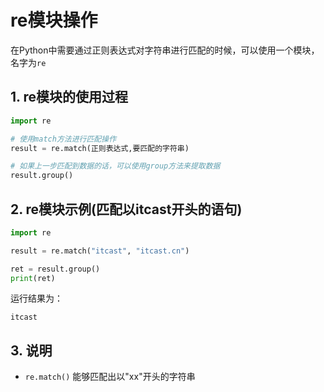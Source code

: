 # re模块操作

在Python中需要通过正则表达式对字符串进行匹配的时候，可以使用一个模块，名字为`re`

## 1. re模块的使用过程

```python
import re

# 使用match方法进行匹配操作
result = re.match(正则表达式,要匹配的字符串)

# 如果上一步匹配到数据的话，可以使用group方法来提取数据
result.group()
```

## 2. re模块示例(匹配以itcast开头的语句)

```python
import re

result = re.match("itcast", "itcast.cn")

ret = result.group()
print(ret)

```

运行结果为：
```
itcast
```

## 3. 说明
* `re.match()` 能够匹配出以"xx"开头的字符串